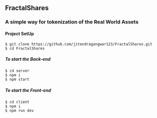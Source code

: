 ## FractalShares
### A simple way for tokenization of the Real World Assets


#### Project SetUp

```shell
$ git clone https://github.com/jitendragangwar123/FractalShares.git
$ cd FractalShares
```
##### To start the Back-end
```shell
$ cd server
$ npm i
$ npm start
```
##### To start the Front-end
```shell
$ cd client
$ npm i
$ npm run dev
```
